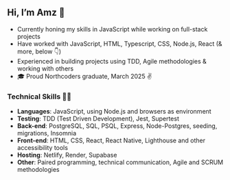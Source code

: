 ## Hi, I’m Amz 👋
- Currently honing my skills in JavaScript while working on full-stack projects 
- Have worked with JavaScript, HTML, Typescript, CSS, Node.js, React (& more, below 👇)
- Experienced in building projects using TDD, Agile methodologies & working with others
- 🎓 Proud Northcoders graduate, March 2025 ✌️

### Technical Skills 👩‍💻
- **Languages**: JavaScript, using Node.js and browsers as environment 
- **Testing**: TDD (Test Driven Development), Jest, Supertest
- **Back-end**: PostgreSQL, SQL, PSQL, Express, Node-Postgres, seeding, migrations, Insomnia
- **Front-end**: HTML, CSS, React, React Native, Lighthouse and other accessibility tools 
- **Hosting**: Netlify, Render, Supabase
- **Other**: Paired programming, technical communication, Agile and SCRUM methodologies

<!---
AmyYukiBlip/AmyYukiBlip is a ✨ special ✨ repository because its `README.md` (this file) appears on your GitHub profile.
You can click the Preview link to take a look at your changes.
--->
